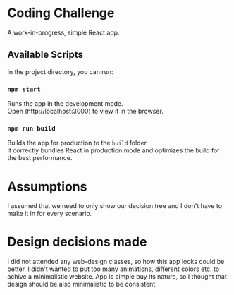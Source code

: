 # Coding Challenge

A work-in-progress, simple React app.

## Available Scripts

In the project directory, you can run:

### `npm start`

Runs the app in the development mode.<br />
Open (http://localhost:3000) to view it in the browser.

### `npm run build`

Builds the app for production to the `build` folder.<br />
It correctly bundles React in production mode and optimizes the build for the best performance.

# Assumptions

I assumed that we need to only show our decision tree and I don't have to make it in for every scenario.

# Design decisions made

I did not attended any web-design classes, so how this app looks could be better.
I didn't wanted to put too many animations, different colors etc. to achive a minimalistic website.
App is simple buy its nature, so I thought that design should be also minimalistic to be consistent.
